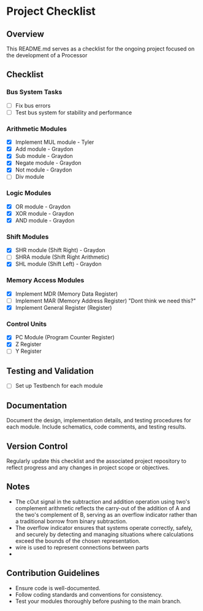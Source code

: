 # Project Checklist

## Overview
This README.md serves as a checklist for the ongoing project focused on the development of a Processor

## Checklist

### Bus System Tasks
- [ ] Fix bus errors
- [ ] Test bus system for stability and performance

### Arithmetic Modules
- [x] Implement MUL module - Tyler
- [x] Add module - Graydon
- [x] Sub module - Graydon
- [x] Negate module - Graydon
- [x] Not module - Graydon
- [ ] Div module

### Logic Modules
- [x] OR module - Graydon
- [x] XOR module - Graydon
- [x] AND module - Graydon

### Shift Modules
- [x] SHR module (Shift Right) - Graydon
- [ ] SHRA module (Shift Right Arithmetic)
- [x] SHL module (Shift Left) - Graydon

### Memory Access Modules
- [x] Implement MDR (Memory Data Register)
- [ ] Implement MAR (Memory Address Register)  "Dont think we need this?"
- [x] Implement General Register (Register)

### Control Units
- [x] PC Module (Program Counter Register)
- [x] Z Register
- [ ] Y Register

## Testing and Validation
- [ ] Set up Testbench for each module

## Documentation
Document the design, implementation details, and testing procedures for each module. Include schematics, code comments, and testing results.

## Version Control
Regularly update this checklist and the associated project repository to reflect progress and any changes in project scope or objectives.

## Notes
- The cOut signal in the subtraction and addition operation using two's complement arithmetic reflects the carry-out of the addition of A and the two's complement of B, serving as an overflow indicator rather than a traditional borrow from binary subtraction.
- The overflow indicator ensures that systems operate correctly, safely, and securely by detecting and managing situations where calculations exceed the bounds of the chosen representation.
- wire is used to represent connections between parts
- 

## Contribution Guidelines
- Ensure code is well-documented.
- Follow coding standards and conventions for consistency.
- Test your modules thoroughly before pushing to the main branch.

